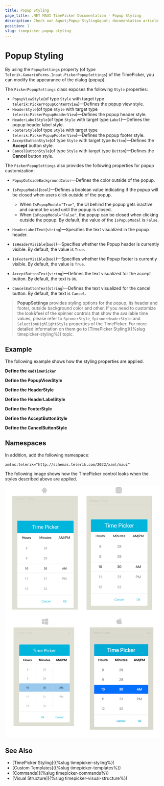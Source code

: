 ```yaml
---
title: Popup Styling
page_title: .NET MAUI TimePicker Documentation - Popup Styling
description: Check our &quot;Popup Styling&quot; documentation article for Telerik TimePicker for .NET MAUI.
position: 1
slug: timepicker-popup-styling
---
```


# Popup Styling

By using the `PopupSettings` property (of type `Telerik.XamarinForms.Input.PickerPopupSettings`) of the TimePicker, you can modify the appearance of the dialog (popup).

The `PickerPopupSettings` class exposes the following `Style` properties:

* `PopupViewStyle`(of type `Style` with target type `telerik:PickerPopupContentView`)&mdash;Defines the popup view style.
* `HeaderStyle`(of type `Style` with target type `telerik:PickerPopupHeaderView`)&mdash;Defines the popup header style.
* `HeaderLabelStyle`(of type `Style` with target type `Label`)&mdash;Defines the popup header label style.
* `FooterStyle`(of type `Style` with target type `telerik:PickerPopupFooterView`)&mdash;Defines the popup footer style.
* `AcceptButtonStyle`(of type `Style` with target type `Button`)&mdash;Defines the **Accept** button style.
* `CancelButtonStyle`(of type `Style` with target type `Button`)&mdash;Defines the **Cancel** button style.

The `PickerPopupSettings` also provides the following properties for popup customization:

* `PopupOutsideBackgroundColor`&mdash;Defines the color outside of the popup.
* `IsPopupModal`(`bool`)&mdash;Defines a boolean value indicating if the popup will be closed when users click outside of the popup.
	* When `IsPopupModal="True"`, the UI behind the popup gets inactive and cannot be used until the popup is closed.
	* When `IsPopupModal="False"`, the popup can be closed when clicking outside the popup. By default, the value of the `IsPopupModal` is `False`.

* `HeaderLabelText`(`string`)&mdash;Specifies the text visualized in the popup header.
* `IsHeaderVisible`(`bool`)&mdash;Specifies whether the Popup header is currently visible. By default, the value is `True`.
* `IsFooterVisible`(`bool`)&mdash;Specifies whether the Popup footer is currently visible. By default, the value is `True`.
* `AcceptButtonText`(`string`)&mdash;Defines the text visualized for the accept button. By default, the text is `OK`.
* `CancelButtonText`(`string`)&mdash;Defines the text visualized for the cancel button. By default, the text is `Cancel`.

> __PopupSettings__ provides styling options for the popup, its header and footer, outside background color and other. If you need to customize the look&feel of the spinner controls that show the available time values, please refer to `SpinnerStyle`, `SpinnerHeaderStyle` and `SelectionHighlightStyle` properties of the TimePicker. For more detailed information on them go to [TimePicker Styling]({%slug timepicker-styling%}) topic.

## Example

The following example shows how the styling properties are applied.

**Define the `RadTimePicker`**

<snippet id='timepicker-popup-style' />

**Define the PopupViewStyle**

<snippet id='timepicker-style-popupview-style' />

**Define the HeaderStyle**

<snippet id='timepicker-style-header-style' />

**Define the HeaderLabelStyle**

<snippet id='timepicker-style-header-label-style' />

**Define the FooterStyle**

<snippet id='timepicker-style-footer-style' />

**Define the AcceptButtonStyle**

<snippet id='timepicker-style-accept-button-style' />

**Define the CancelButtonStyle**

<snippet id='timepicker-style-cancel-button-style' />

## Namespaces

In addition, add the following namespace:

```XAML
xmlns:telerik="http://schemas.telerik.com/2022/xaml/maui"
```

The following image shows how the TimePicker control looks when the styles described above are applied.

![Time Picker](../images/timepicker_popupstyle.png)

## See Also

- [TimePicker Styling]({%slug timepicker-styling%})
- [Custom Templates]({%slug timepicker-templates%})
- [Commands]({%slug timepicker-commands%})
- [Visual Structure]({%slug timepicker-visual-structure%})
